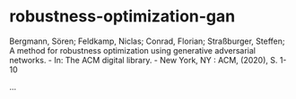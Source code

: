 # robustness-optimization-gan

Bergmann, Sören; Feldkamp, Niclas; Conrad, Florian; Straßburger, Steffen; A method for robustness optimization using generative adversarial networks. - In: The ACM digital library. - New York, NY : ACM, (2020), S. 1-10

...

